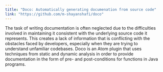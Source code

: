 ```yaml
---
title: "Doco: Automatically generating documenation from source code"
link: "https://github.com/m-shayanshafi/doco"
---
```


The task of writing documentation is often neglected due to the difficulties involved in maintaining it consistent with the underlying source code it represents. This creates a lack of information that
is conflicting with the obstacles faced by developers, especially when they are trying to understand unfamiliar codebases. Doco is an Atom plugin that uses techniques from static and
dynamic analysis in order to provide documentation in the form of pre- and post-conditions for functions in Java programs.